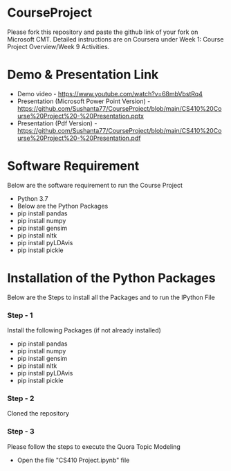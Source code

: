 # CourseProject

Please fork this repository and paste the github link of your fork on Microsoft CMT. Detailed instructions are on Coursera under Week 1: Course Project Overview/Week 9 Activities.

# Demo & Presentation Link
- Demo video - https://www.youtube.com/watch?v=68mbVbstRq4
- Presentation (Microsoft Power Point Version) - https://github.com/Sushanta77/CourseProject/blob/main/CS410%20Course%20Project%20-%20Presentation.pptx
- Presentation (Pdf Version) - https://github.com/Sushanta77/CourseProject/blob/main/CS410%20Course%20Project%20-%20Presentation.pdf

# Software Requirement

Below are the software requirement to run the Course Project

- Python 3.7
- Below are the Python Packages
- pip install pandas
- pip install numpy
- pip install gensim
- pip install nltk
- pip install pyLDAvis
- pip install pickle
   

# Installation of the Python Packages
Below are the Steps to install all the Packages and to run the IPython File

### Step - 1
Install the following Packages (if not already installed)
- pip install pandas
- pip install numpy
- pip install gensim
- pip install nltk
- pip install pyLDAvis
- pip install pickle


### Step - 2
Cloned the repository


### Step - 3
Please follow the steps to execute the Quora Topic Modeling
- Open the file "CS410 Project.ipynb" file

